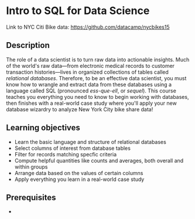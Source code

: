 # Intro to SQL for Data Science

Link to NYC Citi Bike data: https://github.com/datacamp/nycbikes15

## Description

The role of a data scientist is to turn raw data into actionable insights. Much of the world's raw data—from electronic medical records to customer transaction histories—lives in organized collections of tables called *relational databases*. Therefore, to be an effective data scientist, you must know how to wrangle and extract data from these databases using a language called SQL (pronounced *ess-que-ell*, or *sequel*). This course teaches you everything you need to know to begin working with databases, then finishes with a real-world case study where you'll apply your new database wizardry to analyze New York City bike share data!

## Learning objectives

* Learn the basic language and structure of relational databases
* Select columns of interest from database tables
* Filter for records matching specfic criteria
* Compute helpful quantities like counts and averages, both overall and within groups
* Arrange data based on the values of certain columns
* Apply everything you learn in a real-world case study

## Prerequisites

* 
